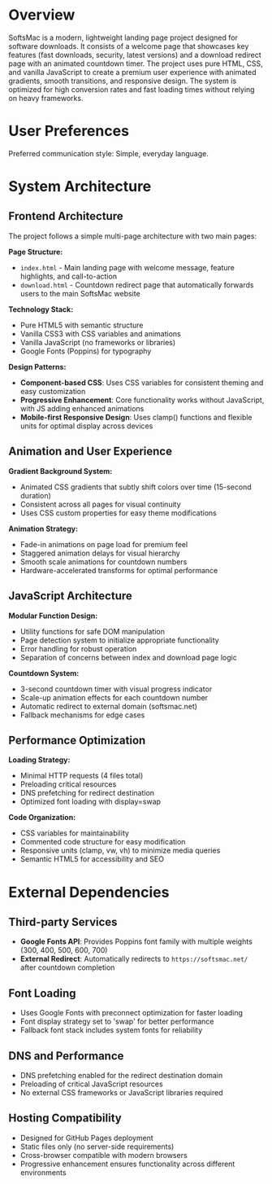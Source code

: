 # Overview

SoftsMac is a modern, lightweight landing page project designed for software downloads. It consists of a welcome page that showcases key features (fast downloads, security, latest versions) and a download redirect page with an animated countdown timer. The project uses pure HTML, CSS, and vanilla JavaScript to create a premium user experience with animated gradients, smooth transitions, and responsive design. The system is optimized for high conversion rates and fast loading times without relying on heavy frameworks.

# User Preferences

Preferred communication style: Simple, everyday language.

# System Architecture

## Frontend Architecture
The project follows a simple multi-page architecture with two main pages:

**Page Structure:**
- `index.html` - Main landing page with welcome message, feature highlights, and call-to-action
- `download.html` - Countdown redirect page that automatically forwards users to the main SoftsMac website

**Technology Stack:**
- Pure HTML5 with semantic structure
- Vanilla CSS3 with CSS variables and animations
- Vanilla JavaScript (no frameworks or libraries)
- Google Fonts (Poppins) for typography

**Design Patterns:**
- **Component-based CSS**: Uses CSS variables for consistent theming and easy customization
- **Progressive Enhancement**: Core functionality works without JavaScript, with JS adding enhanced animations
- **Mobile-first Responsive Design**: Uses clamp() functions and flexible units for optimal display across devices

## Animation and User Experience
**Gradient Background System:**
- Animated CSS gradients that subtly shift colors over time (15-second duration)
- Consistent across all pages for visual continuity
- Uses CSS custom properties for easy theme modifications

**Animation Strategy:**
- Fade-in animations on page load for premium feel
- Staggered animation delays for visual hierarchy
- Smooth scale animations for countdown numbers
- Hardware-accelerated transforms for optimal performance

## JavaScript Architecture
**Modular Function Design:**
- Utility functions for safe DOM manipulation
- Page detection system to initialize appropriate functionality
- Error handling for robust operation
- Separation of concerns between index and download page logic

**Countdown System:**
- 3-second countdown timer with visual progress indicator
- Scale-up animation effects for each countdown number
- Automatic redirect to external domain (softsmac.net)
- Fallback mechanisms for edge cases

## Performance Optimization
**Loading Strategy:**
- Minimal HTTP requests (4 files total)
- Preloading critical resources
- DNS prefetching for redirect destination
- Optimized font loading with display=swap

**Code Organization:**
- CSS variables for maintainability
- Commented code structure for easy modification
- Responsive units (clamp, vw, vh) to minimize media queries
- Semantic HTML5 for accessibility and SEO

# External Dependencies

## Third-party Services
- **Google Fonts API**: Provides Poppins font family with multiple weights (300, 400, 500, 600, 700)
- **External Redirect**: Automatically redirects to `https://softsmac.net/` after countdown completion

## Font Loading
- Uses Google Fonts with preconnect optimization for faster loading
- Font display strategy set to 'swap' for better performance
- Fallback font stack includes system fonts for reliability

## DNS and Performance
- DNS prefetching enabled for the redirect destination domain
- Preloading of critical JavaScript resources
- No external CSS frameworks or JavaScript libraries required

## Hosting Compatibility
- Designed for GitHub Pages deployment
- Static files only (no server-side requirements)
- Cross-browser compatible with modern browsers
- Progressive enhancement ensures functionality across different environments